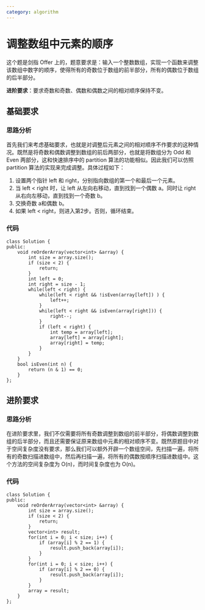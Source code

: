 ```yaml
---
category: algorithm
---
```

# 调整数组中元素的顺序
这个题是剑指 Offer 上的，题意要求是：输入一个整数数组，实现一个函数来调整该数组中数字的顺序，使得所有的奇数位于数组的前半部分，所有的偶数位于数组的后半部分。

**进阶要求**：要求奇数和奇数、偶数和偶数之间的相对顺序保持不变。

## 基础要求
### 思路分析
首先我们来考虑基础要求，也就是对调整后元素之间的相对顺序不作要求的这种情况。既然是将奇数和偶数调整到数组的前后两部分，也就是将数组分为 Odd 和 Even 两部分，这和快速排序中的 partition 算法的功能相似。因此我们可以仿照 partition 算法的实现来完成调整。具体过程如下：

1. 设置两个指针 left 和 right，分别指向数组的第一个和最后一个元素。
2. 当 left < right 时，让 left 从左向右移动，直到找到一个偶数 a。同时让 right 从右向左移动，直到找到一个奇数 b。
3. 交换奇数 a和偶数 b。
4. 如果 left < right，则进入第2步。否则，循环结束。

### 代码

```
class Solution {
public:
    void reOrderArray(vector<int> &array) {
        int size = array.size();
        if (size < 2) {
            return;
        }
        int left = 0; 
        int right = size - 1;
        while(left < right) {
            while(left < right && !isEven(array[left]) ) {
                left++;
            }
            while(left < right && isEven(array[right])) {
                right--;
            }
            if (left < right) {
                int temp = array[left];
                array[left] = array[right];
                array[right] = temp;
            }
        }
    }
    bool isEven(int n) {
        return (n & 1) == 0;
    }
};
```

## 进阶要求

### 思路分析
在进阶要求里，我们不仅需要将所有奇数调整到数组的前半部分，将偶数调整到数组的后半部分，而且还需要保证原来数组中元素的相对顺序不变。既然原题目中对于空间复杂度没有要求，那么我们可以额外开辟一个数组空间，先扫描一遍，将所有的奇数扫描进数组中，然后再扫描一遍，将所有的偶数按顺序扫描进数组中。这个方法的空间复杂度为 O(n)，而时间复杂度也为 O(n)。

### 代码

```
class Solution {
public:
    void reOrderArray(vector<int> &array) {
        int size = array.size();
        if (size < 2) {
            return;
        }
        vector<int> result;
        for(int i = 0; i < size; i++) {
            if (array[i] % 2 == 1) {
                result.push_back(array[i]);
            }
        }
        for(int i = 0; i < size; i++) {
            if (array[i] % 2 == 0) {
                result.push_back(array[i]);
            }
        }
        array = result;
    }
};
```






